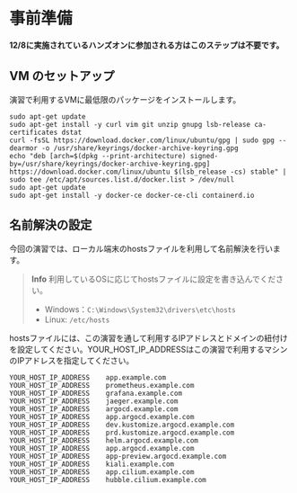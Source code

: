 # 事前準備

**12/8に実施されているハンズオンに参加される方はこのステップは不要です。**

## VM のセットアップ

演習で利用するVMに最低限のパッケージをインストールします。

```
sudo apt-get update
sudo apt-get install -y curl vim git unzip gnupg lsb-release ca-certificates dstat
curl -fsSL https://download.docker.com/linux/ubuntu/gpg | sudo gpg --dearmor -o /usr/share/keyrings/docker-archive-keyring.gpg
echo "deb [arch=$(dpkg --print-architecture) signed-by=/usr/share/keyrings/docker-archive-keyring.gpg] https://download.docker.com/linux/ubuntu $(lsb_release -cs) stable" | sudo tee /etc/apt/sources.list.d/docker.list > /dev/null
sudo apt-get update
sudo apt-get install -y docker-ce docker-ce-cli containerd.io
```

## 名前解決の設定

今回の演習では、ローカル端末のhostsファイルを利用して名前解決を行います。

> **Info**
> 利用しているOSに応じてhostsファイルに設定を書き込んでください。
> - Windows：`C:\Windows\System32\drivers\etc\hosts`
> - Linux: `/etc/hosts`

hostsファイルには、この演習を通して利用するIPアドレスとドメインの紐付けを設定してください。YOUR_HOST_IP_ADDRESSはこの演習で利用するマシンのIPアドレスを指定してください。

```
YOUR_HOST_IP_ADDRESS    app.example.com
YOUR_HOST_IP_ADDRESS    prometheus.example.com
YOUR_HOST_IP_ADDRESS    grafana.example.com
YOUR_HOST_IP_ADDRESS    jaeger.example.com
YOUR_HOST_IP_ADDRESS    argocd.example.com
YOUR_HOST_IP_ADDRESS    app.argocd.example.com
YOUR_HOST_IP_ADDRESS    dev.kustomize.argocd.example.com
YOUR_HOST_IP_ADDRESS    prd.kustomize.argocd.example.com
YOUR_HOST_IP_ADDRESS    helm.argocd.example.com
YOUR_HOST_IP_ADDRESS    app.argocd.example.com
YOUR_HOST_IP_ADDRESS    app-preview.argocd.example.com
YOUR_HOST_IP_ADDRESS    kiali.example.com
YOUR_HOST_IP_ADDRESS    app.cilium.example.com
YOUR_HOST_IP_ADDRESS    hubble.cilium.example.com
```
